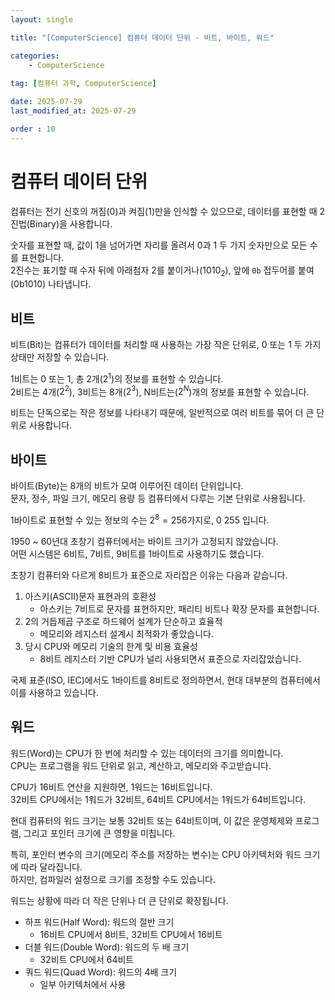 ```yaml
---
layout: single

title: "[ComputerScience] 컴퓨터 데이터 단위 - 비트, 바이트, 워드"

categories:
    - ComputerScience
    
tag: [컴퓨터 과학, ComputerScience]

date: 2025-07-29
last_modified_at: 2025-07-29

order : 10
---
```


# 컴퓨터 데이터 단위

컴퓨터는 전기 신호의 꺼짐(0)과 켜짐(1)만을 인식할 수 있으므로, 데이터를 표현할 때 2진법(Binary)을 사용합니다.

숫자를 표현할 때, 값이 1을 넘어가면 자리를 올려서 0과 1 두 가지 숫자만으로 모든 수를 표현합니다.  
2진수는 표기할 때 수자 뒤에 아래첨자 2를 붙이거나($1010_2$), 앞에 `0b` 접두어를 붙여(0b1010) 나타냅니다.

## 비트

비트(Bit)는 컴퓨터가 데이터를 처리할 때 사용하는 가장 작은 단위로, 0 또는 1 두 가지 상태만 저장할 수 있습니다.

1비트는 0 또는 1, 총 2개($2^1$)의 정보를 표현할 수 있습니다.  
2비트는 4개($2^2$), 3비트는 8개($2^3$), N비트는($2^N$)개의 정보를 표현할 수 있습니다.

비트는 단독으로는 작은 정보를 나타내기 때문에, 일반적으로 여러 비트를 묶어 더 큰 단위로 사용합니다.

## 바이트

바이트(Byte)는 8개의 비트가 모여 이루어진 데이터 단위입니다.  
문자, 정수, 파일 크기, 메모리 용량 등 컴퓨터에서 다루는 기본 단위로 사용됩니다.

1바이트로 표현할 수 있는 정보의 수는 $2^8 = 256$가지로, $0 ~ 255$ 입니다.

1950 ~ 60년대 초창기 컴퓨터에서는 바이트 크기가 고정되지 않았습니다.  
어떤 시스템은 6비트, 7비트, 9비트를 1바이트로 사용하기도 했습니다.

초창기 컴퓨터와 다르게 8비트가 표준으로 자리잡은 이유는 다음과 같습니다.

1. 아스키(ASCII)문자 표현과의 호환성
    - 아스키는 7비트로 문자를 표현하지만, 패리티 비트나 확장 문자를 표현합니다.
2. 2의 거듭제곱 구조로 하드웨어 설계가 단순하고 효율적
    - 메모리와 레지스터 설계시 최적화가 좋았습니다.
3. 당시 CPU와 메모리 기술의 한계 및 비용 효율성
    - 8비트 레지스터 기반 CPU가 널리 사용되면서 표준으로 자리잡았습니다.

국제 표준(ISO, IEC)에서도 1바이트를 8비트로 정의하면서, 현대 대부분의 컴퓨터에서 이를 사용하고 있습니다.

## 워드

워드(Word)는 CPU가 한 번에 처리할 수 있는 데이터의 크기를 의미합니다.  
CPU는 프로그램을 워드 단위로 읽고, 계산하고, 메모리와 주고받습니다.

CPU가 16비트 연산을 지원하면, 1워드는 16비트입니다.  
32비트 CPU에서는 1워드가 32비트, 64비트 CPU에서는 1워드가 64비트입니다.

현대 컴퓨터의 워드 크기는 보통 32비트 또는 64비트이며, 이 값은 운영체제와 프로그램, 그리고 포인터 크기에 큰 영향을 미칩니다.

특히, 포인터 변수의 크기(메모리 주소를 저장하는 변수)는 CPU 아키텍처와 워드 크기에 따라 달라집니다.  
하지만, 컴파일러 설정으로 크기를 조정할 수도 있습니다.

워드는 상황에 따라 더 작은 단위나 더 큰 단위로 확장됩니다.

- 하프 워드(Half Word): 워드의 절반 크기
    + 16비트 CPU에서 8비트, 32비트 CPU에서 16비트
- 더블 워드(Double Word): 워드의 두 배 크기
    + 32비트 CPU에서 64비트
- 쿼드 워드(Quad Word): 워드의 4배 크기
    + 일부 아키텍처에서 사용